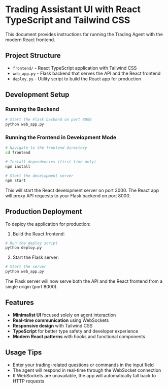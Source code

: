 # Trading Assistant UI with React TypeScript and Tailwind CSS

This document provides instructions for running the Trading Agent with the modern React frontend.

## Project Structure

- `frontend/` - React TypeScript application with Tailwind CSS
- `web_app.py` - Flask backend that serves the API and the React frontend
- `deploy.py` - Utility script to build the React app for production

## Development Setup

### Running the Backend

```bash
# Start the Flask backend on port 8000
python web_app.py
```

### Running the Frontend in Development Mode

```bash
# Navigate to the frontend directory
cd frontend

# Install dependencies (first time only)
npm install

# Start the development server
npm start
```

This will start the React development server on port 3000. The React app will proxy API requests to your Flask backend on port 8000.

## Production Deployment

To deploy the application for production:

1. Build the React frontend:

```bash
# Run the deploy script
python deploy.py
```

2. Start the Flask server:

```bash
# Start the server
python web_app.py
```

The Flask server will now serve both the API and the React frontend from a single origin (port 8000).

## Features

- **Minimalist UI** focused solely on agent interaction
- **Real-time communication** using WebSockets
- **Responsive design** with Tailwind CSS
- **TypeScript** for better type safety and developer experience
- **Modern React patterns** with hooks and functional components

## Usage Tips

- Enter your trading-related questions or commands in the input field
- The agent will respond in real-time through the WebSocket connection
- If WebSockets are unavailable, the app will automatically fall back to HTTP requests
